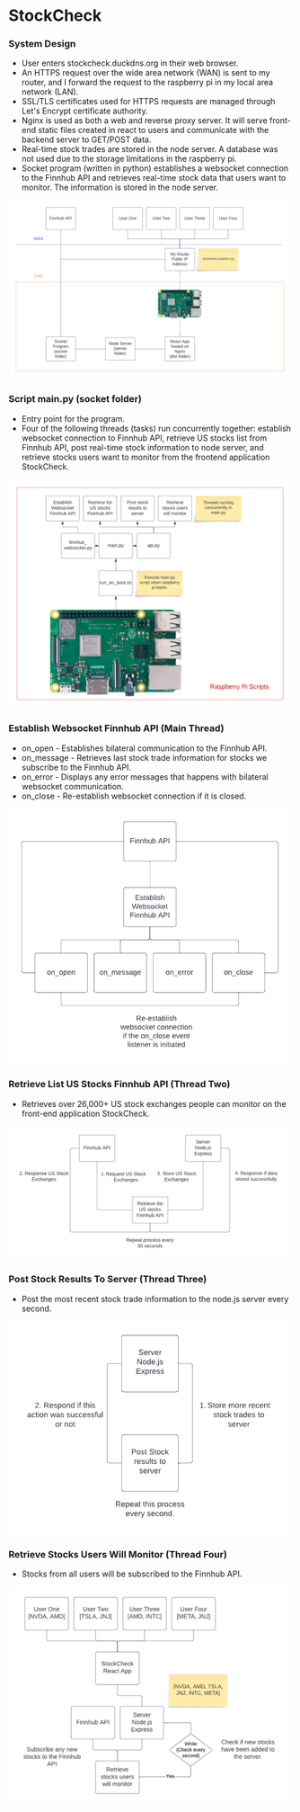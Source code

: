 # StockCheck
### System Design
* User enters stockcheck.duckdns.org in their web browser.
* An HTTPS request over the wide area network (WAN) is sent to my router, and I forward the request to the raspberry pi in my local area network (LAN).
* SSL/TLS certificates used for HTTPS requests are managed through Let's Encrypt certificate authority.
* Nginx is used as both a web and reverse proxy server.  It will serve front-end static files created in react to users and communicate with the backend server to GET/POST data.
* Real-time stock trades are stored in the node server. A database was not used due to the storage limitations in the raspberry pi.
* Socket program (written in python) establishes a websocket connection to the Finnhub API and retrieves real-time stock data that users want to monitor. The information is stored in the node server.
<div align="center">
  <img src="imgs/stockcheck_design.png" alt="System Design" />
</div>

### Script main.py (socket folder)
* Entry point for the program.
* Four of the following threads (tasks) run concurrently together: establish websocket connection to Finnhub API, retrieve US stocks list from Finnhub API, post real-time stock information to node server, and retrieve stocks users want to monitor from the frontend application StockCheck.
<div align="center">
  <img src="imgs/socket.png" alt="System Design" />
</div>

### Establish Websocket Finnhub API (Main Thread)
* on_open - Establishes bilateral communication to the Finnhub API.
* on_message - Retrieves last stock trade information for stocks we subscribe to the Finnhub API.
* on_error - Displays any error messages that happens with bilateral websocket communication.
* on_close - Re-establish websocket connection if it is closed.
<div align="center">
  <img src="imgs/thread_one_design.png" alt="Websocket System Design" />
</div>

### Retrieve List US Stocks Finnhub API (Thread Two)
* Retrieves over 26,000+ US stock exchanges people can monitor on the front-end application StockCheck.
<div align="center">
  <img src="imgs/thread_two_design.png" alt="Retrieve list US stocks Finnhub API Design" />
</div>

### Post Stock Results To Server (Thread Three)
* Post the most recent stock trade information to the node.js server every second.
<div align="center">
  <img src="imgs/thread_three_design.png" alt="Post most recent stock trade information" />
</div>

### Retrieve Stocks Users Will Monitor (Thread Four)
* Stocks from all users will be subscribed to the Finnhub API.
<div align="center">
  <img src="imgs/thread_four_design.png" alt="Check if stocks need to be subscribed to Finnhub API" />
</div>